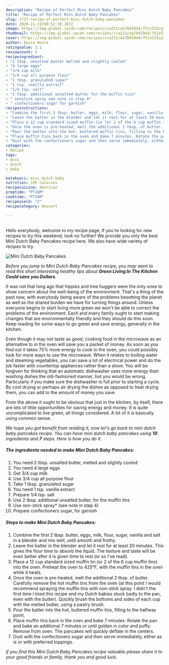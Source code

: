 ```yaml
---
description: "Recipe of Perfect Mini Dutch Baby Pancakes"
title: "Recipe of Perfect Mini Dutch Baby Pancakes"
slug: 2737-recipe-of-perfect-mini-dutch-baby-pancakes
date: 2020-11-21T00:52:30.287Z
image: https://img-global.cpcdn.com/recipes/cca211c4a70459d4/751x532cq70/mini-dutch-baby-pancakes-recipe-main-photo.jpg
thumbnail: https://img-global.cpcdn.com/recipes/cca211c4a70459d4/751x532cq70/mini-dutch-baby-pancakes-recipe-main-photo.jpg
cover: https://img-global.cpcdn.com/recipes/cca211c4a70459d4/751x532cq70/mini-dutch-baby-pancakes-recipe-main-photo.jpg
author: Devin Moore
ratingvalue: 3.1
reviewcount: 5
recipeingredient:
- "2 tbsp. unsalted butter melted and slightly cooled"
- "4 large eggs"
- "3/4 cup milk"
- "3/4 cup all purpose flour"
- "1 tbsp. granulated sugar"
- "1 tsp. vanilla extract"
- "1/4 tsp. salt"
- "2 tbsp. additional unsalted butter for the muffin tins"
- " nonstick spray see note in step 4"
- " confectioners sugar for garnish"
recipeinstructions:
- "Combine the first 2 tbsp. butter, eggs, milk, flour, sugar, vanilla and salt in a blender and mix well, until smooth and frothy."
- "Leave the batter in the blender and let it rest for at least 20 minutes. This gives the flour time to absorb the liquid. The texture and taste will be even better after it is given time to rest (or so I&#39;ve read)."
- "Place a 12 cup standard sized muffin tin (or 2 of the 6 cup muffin tins) into the oven. Preheat the oven to 425°F, with the muffin tins in the oven while it heats."
- "Once the oven is pre-heated, melt the additional 2 tbsp. of butter. Carefully remove the hot muffin tins from the oven (at this point I would recommend spraying the muffin tins with non-stick spray. I didn&#39;t the first time I tried this recipe and my Dutch babies stuck badly to the pan, even with the butter). Quickly brush the bottoms and sides of each cup with the melted butter, using a pastry brush."
- "Pour the batter into the hot, buttered muffin tins, filling to the halfway point."
- "Place muffin tins back in the oven and bake 7 minutes. Rotate the pan and bake an additional 7 minutes or until golden in color and puffy. Remove from oven. The pancakes will quickly deflate in the centers."
- "Dust with the confectioners sugar and then serve immediately, either as is or with preferred toppings."
categories:
- Recipe
tags:
- mini
- dutch
- baby

katakunci: mini dutch baby 
nutrition: 195 calories
recipecuisine: American
preptime: "PT16M"
cooktime: "PT34M"
recipeyield: "2"
recipecategory: Dessert

---
```

<br>
Hello everybody, welcome to my recipe page, If you're looking for new recipes to try this weekend, look no further! We provide you only the best Mini Dutch Baby Pancakes recipe here. We also have wide variety of recipes to try.
<br>


![Mini Dutch Baby Pancakes](https://img-global.cpcdn.com/recipes/cca211c4a70459d4/751x532cq70/mini-dutch-baby-pancakes-recipe-main-photo.jpg)

<i>Before you jump to Mini Dutch Baby Pancakes recipe, you may want to read this short interesting healthy tips about 
<strong>Green Living In The Kitchen Could save you Dollars</strong>.</i>
</br>

It was not that long ago that hippies and tree huggers were the only ones to show concern about the well-being of the environment. That's a thing of the past now, with everybody being aware of the problems besetting the planet as well as the shared burden we have for turning things around. Unless everyone begins to start living more green we won't be able to correct the problems of the environment. Each and every family ought to start making changes that are environmentally friendly and they should do this soon. Keep reading for some ways to go green and save energy, generally in the kitchen.

Even though it may not taste as good, cooking food in the microwave as an alternative to in the oven will save you a packet of money. As soon as you find out it takes 75% more energy to cook in the oven, you could possibly look for more ways to use the microwave. When it relates to boiling water and steaming vegetables, you can save a lot of electrical power and do the job faster with countertop appliances rather than a stove. You will be forgiven for thinking that an automatic dishwasher uses more energy than washing dishes the old-fashioned manner, but you would be wrong. Particularly if you make sure the dishwasher is full prior to starting a cycle. By cool drying or perhaps air drying the dishes as opposed to heat drying them, you can add to the amount of money you save.

From the above it ought to be obvious that just in the kitchen, by itself, there are lots of little opportunities for saving energy and money. It is quite uncomplicated to live green, all things considered. A lot of it is basically using common sense.


<i>We hope you got benefit from reading it, now let's go back to mini dutch baby pancakes recipe. You can have mini dutch baby pancakes using <strong>10</strong> ingredients and <strong>7</strong> steps. Here is how you do it.
</i>

##### The ingredients needed to make Mini Dutch Baby Pancakes:

1. You need 2 tbsp. unsalted butter, melted and slightly cooled
1. You need 4 large eggs
1. Get 3/4 cup milk
1. Use 3/4 cup all purpose flour
1. Take 1 tbsp. granulated sugar
1. You need 1 tsp. vanilla extract
1. Prepare 1/4 tsp. salt
1. Use 2 tbsp. additional unsalted butter, for the muffin tins
1. Use  non-stick spray* (see note in step 4)
1. Prepare  confectioners sugar, for garnish


##### Steps to make Mini Dutch Baby Pancakes:

1. Combine the first 2 tbsp. butter, eggs, milk, flour, sugar, vanilla and salt in a blender and mix well, until smooth and frothy.
1. Leave the batter in the blender and let it rest for at least 20 minutes. This gives the flour time to absorb the liquid. The texture and taste will be even better after it is given time to rest (or so I&#39;ve read).
1. Place a 12 cup standard sized muffin tin (or 2 of the 6 cup muffin tins) into the oven. Preheat the oven to 425°F, with the muffin tins in the oven while it heats.
1. Once the oven is pre-heated, melt the additional 2 tbsp. of butter. Carefully remove the hot muffin tins from the oven (at this point I would recommend spraying the muffin tins with non-stick spray. I didn&#39;t the first time I tried this recipe and my Dutch babies stuck badly to the pan, even with the butter). Quickly brush the bottoms and sides of each cup with the melted butter, using a pastry brush.
1. Pour the batter into the hot, buttered muffin tins, filling to the halfway point.
1. Place muffin tins back in the oven and bake 7 minutes. Rotate the pan and bake an additional 7 minutes or until golden in color and puffy. Remove from oven. The pancakes will quickly deflate in the centers.
1. Dust with the confectioners sugar and then serve immediately, either as is or with preferred toppings.


<i>If you find this Mini Dutch Baby Pancakes recipe valuable please share it to your good friends or family, thank you and good luck.</i>
